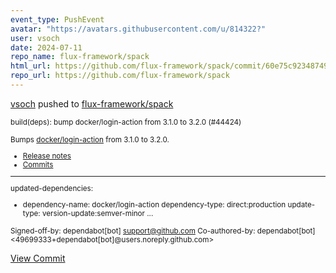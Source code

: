 ```yaml
---
event_type: PushEvent
avatar: "https://avatars.githubusercontent.com/u/814322?"
user: vsoch
date: 2024-07-11
repo_name: flux-framework/spack
html_url: https://github.com/flux-framework/spack/commit/60e75c92348749bedfcfc64b88d11ebd61c1a7c5
repo_url: https://github.com/flux-framework/spack
---
```


<a href='https://github.com/vsoch' target='_blank'>vsoch</a> pushed to <a href='https://github.com/flux-framework/spack' target='_blank'>flux-framework/spack</a>

<small>build(deps): bump docker/login-action from 3.1.0 to 3.2.0 (#44424)

Bumps [docker/login-action](https://github.com/docker/login-action) from 3.1.0 to 3.2.0.
- [Release notes](https://github.com/docker/login-action/releases)
- [Commits](https://github.com/docker/login-action/compare/e92390c5fb421da1463c202d546fed0ec5c39f20...0d4c9c5ea7693da7b068278f7b52bda2a190a446)

---
updated-dependencies:
- dependency-name: docker/login-action
  dependency-type: direct:production
  update-type: version-update:semver-minor
...

Signed-off-by: dependabot[bot] <support@github.com>
Co-authored-by: dependabot[bot] <49699333+dependabot[bot]@users.noreply.github.com></small>

<a href='https://github.com/flux-framework/spack/commit/60e75c92348749bedfcfc64b88d11ebd61c1a7c5' target='_blank'>View Commit</a>